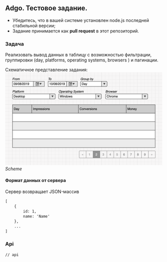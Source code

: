## Adgo. Тестовое задание.

- Убедитесь, что в вашей системе установлен node.js последней стабильной версии;
- Задание принимается как **pull request** в этот репозиторий.

### Задача
Реализовать вывод данных в таблицу c возможностью фильтрации, группировки (day, platforms, operating systems, browsers ) и пагинации.


Схематичное представление задания:
![scheme](docs/scheme.png "Scheme")*Scheme*

#### Формат данных от сервера

Сервер возвращает JSON-массив


```
[
	{
		id: 1,
		name: 'Name'
	},
	...
]
```

### Api

```
// api
```